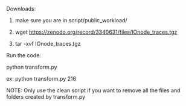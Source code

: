 Downloads:

1. make sure you are in script/public_workload/ 

2. wget https://zenodo.org/record/3340631/files/IOnode_traces.tgz

3. tar -xvf IOnode_traces.tgz

Run the code:

python transform.py <Experiment ID>

ex: python transform.py 216

NOTE: Only use the clean script if you want to remove all the files and folders created by transform.py 
